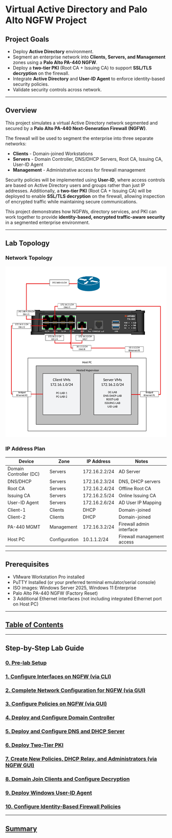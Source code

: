 # Virtual Active Directory and Palo Alto NGFW Project

## Project Goals
- Deploy **Active Directory** environment.
- Segment an enterprise network into **Clients, Servers, and Management** zones using a **Palo Alto PA-440 NGFW**.
- Deploy a **two-tier PKI** (Root CA + Issuing CA) to support **SSL/TLS decryption** on the firewall.
- Integrate **Active Directory** and **User-ID Agent** to enforce identity-based security policies.
- Validate security controls across network.
---
## Overview
This project simulates a virtual Active Directory network segmented and secured by a **Palo Alto PA-440 Next-Generation Firewall (NGFW)**.

The firewall will be used to segment the enterprise into three separate networks:
- **Clients** - Domain-joined Workstations
- **Servers** - Domain Controller, DNS/DHCP Servers, Root CA, Issuing CA, User-ID Agent
- **Management** - Administrative access for firewall management

Security policies will be implemented using **User-ID**, where access controls are based on Active Directory users and groups rather than just IP addresses. Additionally, a **two-tier PKI** (Root CA + Issuing CA) will be deployed to enable **SSL/TLS decryption** on the firewall, allowing inspection of encrypted traffic while maintaining secure communications.

This project demonstrates how NGFWs, directory services, and PKI can work together to provide **identity-based, encrypted traffic-aware security** in a segmented enterprise environment.

---
## Lab Topology

### Network Topology
![](screenshots/adpalab-98.png)
### IP Address Plan
| Device                 | Zone          | IP Address    | Notes                      |
| ---------------------- | ------------- | ------------- | -------------------------- |
| Domain Controller (DC) | Servers       | 172.16.2.2/24 | AD Server                  |
| DNS/DHCP               | Servers       | 172.16.2.3/24 | DNS, DHCP servers          |
| Root CA                | Servers       | 172.16.2.4/24 | Offline Root CA            |
| Issuing CA             | Servers       | 172.16.2.5/24 | Online Issuing CA          |
| User-ID Agent          | Servers       | 172.16.2.6/24 | AD User IP Mapping         |
| Client-1               | Clients       | DHCP          | Domain-joined              |
| Client-2               | Clients       | DHCP          | Domain-joined              |
| PA-440 MGMT            | Management    | 172.16.3.2/24 | Firewall admin interface   |
| Host PC                | Configuration | 10.1.1.2/24   | Firewall management access |

---
## Prerequisites
- VMware Workstation Pro installed
- PuTTY Installed (or your preferred terminal emulator/serial console)
- ISO images: Windows Server 2025, Windows 11 Enterprise  
- Palo Alto PA-440 NGFW (Factory Reset)
- 3 Additional Ethernet interfaces (not including integrated Ethernet port on Host PC)
---
## [Table of Contents](project-files/README.md)
---
## Step-by-Step Lab Guide
### [0. Pre-lab Setup](project-files/0-pre-lab-set-up/README.md)
### [1. Configure Interfaces on NGFW (via CLI)](project-files/1-configure-interfaces-on-ngfw/README.md)
### [2. Complete Network Configuration for NGFW (via GUI)](project-files/2-complete-network-config-ngfw/README.md)
### [3. Configure Policies on NGFW (via GUI)](project-files/3-configure-policies-ngfw/README.md)
### [4. Deploy and Configure Domain Controller](project-files/4-deploy-configure-dc/README.md)
### [5. Deploy and Configure DNS and DHCP Server](project-files/5-deploy-configure-dns-dhcp/README.md)
### [6. Deploy Two-Tier PKI](project-files/6-deploy-two-tier-pki/README.md)
### [7. Create New Policies, DHCP Relay, and Administrators (via NGFW GUI)](project-files/7-create-new-policies-dhcpr-admin/README.md)
### [8. Domain Join Clients and Configure Decryption](project-files/8-domain-join-config-decrypt/README.md)
### [9. Deploy Windows User-ID Agent](project-files/9-deploy-windows-uid/README.md)
### [10. Configure Identity-Based Firewall Policies](project-files/10-config-id-policies/README.md)
---
## [Summary](project-files/summary/README.md)
